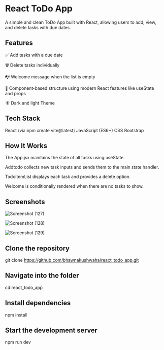 # React ToDo App
A simple and clean ToDo App built with React, allowing users to add, view, and delete tasks with due dates.


## Features
✅ Add tasks with a due date

🗑️ Delete tasks individually

📭 Welcome message when the list is empty

🎯 Component-based structure using modern React features like useState and props

☀︎ Dark and light Theme


## Tech Stack
React (via npm create vite@latest)
JavaScript (ES6+)
CSS
Bootstrap


## How It Works
The App.jsx maintains the state of all tasks using useState.

Addtodo collects new task inputs and sends them to the main state handler.

TodoitemList displays each task and provides a delete option.

Welcome is conditionally rendered when there are no tasks to show.

## Screenshots
![Screenshot (127)](https://github.com/user-attachments/assets/e7d88401-2868-49b8-a55a-f1fed8151cea)

![Screenshot (128)](https://github.com/user-attachments/assets/d686186a-ba7b-4fd8-ab08-0856bc8dbf1c)


![Screenshot (129)](https://github.com/user-attachments/assets/24250ef3-3bd4-4a0c-b804-c69928eb94c8)


## Clone the repository
git clone https://github.com/bhawnakushwaha/react_todo_app.git

## Navigate into the folder
cd react_todo_app


## Install dependencies
npm install

## Start the development server
npm run dev
